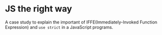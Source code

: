 # JS the right way
A case study to explain the important of IFFE(Immediately-Invoked Function Expression) and `use strict` in a JavaScript programs.
